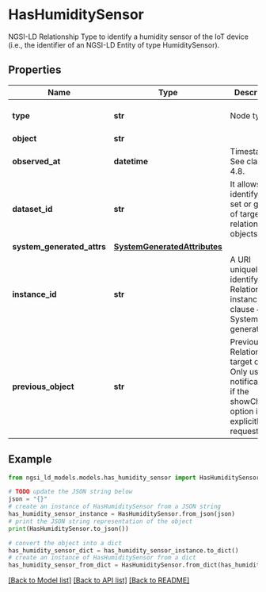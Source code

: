 # HasHumiditySensor

NGSI-LD Relationship Type to identify a humidity sensor of the IoT device (i.e., the identifier of an NGSI-LD     Entity of type HumiditySensor). 

## Properties

Name | Type | Description | Notes
------------ | ------------- | ------------- | -------------
**type** | **str** | Node type.  | [optional] [default to 'Relationship']
**object** | **str** |  | 
**observed_at** | **datetime** | Timestamp. See clause 4.8.  | [optional] 
**dataset_id** | **str** | It allows identifying a set or group of target relationship objects.  | [optional] 
**system_generated_attrs** | [**SystemGeneratedAttributes**](SystemGeneratedAttributes.md) |  | [optional] 
**instance_id** | **str** | A URI uniquely identifying a Relationship instance (see clause 4.5.8). System generated.  | [optional] [readonly] 
**previous_object** | **str** | Previous Relationship&#39;s target object. Only used in notifications, if the showChanges  option is explicitly requested.  | [optional] [readonly] 

## Example

```python
from ngsi_ld_models.models.has_humidity_sensor import HasHumiditySensor

# TODO update the JSON string below
json = "{}"
# create an instance of HasHumiditySensor from a JSON string
has_humidity_sensor_instance = HasHumiditySensor.from_json(json)
# print the JSON string representation of the object
print(HasHumiditySensor.to_json())

# convert the object into a dict
has_humidity_sensor_dict = has_humidity_sensor_instance.to_dict()
# create an instance of HasHumiditySensor from a dict
has_humidity_sensor_from_dict = HasHumiditySensor.from_dict(has_humidity_sensor_dict)
```
[[Back to Model list]](../README.md#documentation-for-models) [[Back to API list]](../README.md#documentation-for-api-endpoints) [[Back to README]](../README.md)


